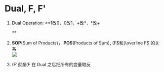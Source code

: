 # Dual, F, F'
1.  Dual Operation: **1改0，0改1，+改\*，\*改+  
      
    **
2.  **SOP**(Sum of Products)**， POS**(Products of Sum)**,** (F$和(\overline F$ 的关系  
    ![](paste-b35ecb75d824960ee83b85ad46b05bbdefda7a2d.jpg)  
      
    
3.  (F'$就是(F$ 在 Dual 之后把所有的变量取反
